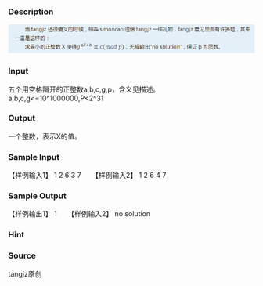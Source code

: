 
### Description
![](/JudgeOnline/upload/201308/abc(1).jpg)

### Input
五个用空格隔开的正整数a,b,c,g,p，含义见描述。
a,b,c,g<=10^1000000,P<2^31
### Output
一个整数，表示X的值。
### Sample Input
【样例输入1】
1 2 6 3 7
　
【样例输入2】
1 2 6 4 7
### Sample Output
【样例输出1】
1
　
【样例输入2】
no solution
### Hint

### Source
tangjz原创